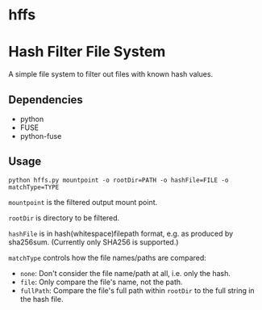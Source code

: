 # hffs
Hash Filter File System
=======================

A simple file system to filter out files with known hash values.

Dependencies
------------

* python
* FUSE
* python-fuse

Usage
-----
`python hffs.py mountpoint -o rootDir=PATH -o hashFile=FILE -o matchType=TYPE`

`mountpoint` is the filtered output mount point.

`rootDir` is directory to be filtered.

`hashFile` is in hash(whitespace)filepath format, e.g. as produced by sha256sum. (Currently only SHA256 is supported.)

`matchType` controls how the file names/paths are compared:

* `none`: Don't consider the file name/path at all, i.e. only the hash.
* `file`: Only compare the file's name, not the path.
* `fullPath`: Compare the file's full path within `rootDir` to the full string in the hash file.
